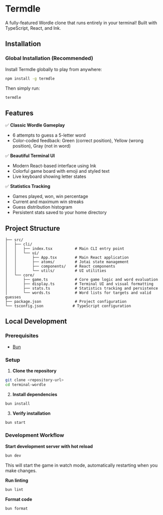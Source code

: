 # Termdle

A fully-featured Wordle clone that runs entirely in your terminal! Built with TypeScript, React, and Ink.

## Installation

### Global Installation (Recommended)

Install Termdle globally to play from anywhere:

```bash
npm install -g termdle
```

Then simply run:

```bash
termdle
```

## Features

✅ **Classic Wordle Gameplay**

- 6 attempts to guess a 5-letter word
- Color-coded feedback: Green (correct position), Yellow (wrong position), Gray (not in word)

✅ **Beautiful Terminal UI**

- Modern React-based interface using Ink
- Colorful game board with emoji and styled text
- Live keyboard showing letter states

✅ **Statistics Tracking**

- Games played, won, win percentage
- Current and maximum win streaks
- Guess distribution histogram
- Persistent stats saved to your home directory

## Project Structure

```
├── src/
│   ├── cli/
│   │   ├── index.tsx          # Main CLI entry point
│   │   └── ui/
│   │       ├── App.tsx        # Main React application
│   │       ├── atoms/         # Jotai state management
│   │       ├── components/    # React components
│   │       └── utils/         # UI utilities
│   └── core/
│       ├── game.ts            # Core game logic and word evaluation
│       ├── display.ts         # Terminal UI and visual formatting
│       ├── stats.ts           # Statistics tracking and persistence
│       └── words.ts           # Word lists for targets and valid guesses
├── package.json               # Project configuration
└── tsconfig.json             # TypeScript configuration
```

## Local Development

### Prerequisites

- [Bun](https://bun.sh)

### Setup

1. **Clone the repository**

```bash
git clone <repository-url>
cd terminal-wordle
```

2. **Install dependencies**

```bash
bun install
```

3. **Verify installation**

```bash
bun start
```

### Development Workflow

**Start development server with hot reload**

```bash
bun dev
```

This will start the game in watch mode, automatically restarting when you make changes.

**Run linting**

```bash
bun lint
```

**Format code**

```bash
bun format
```
